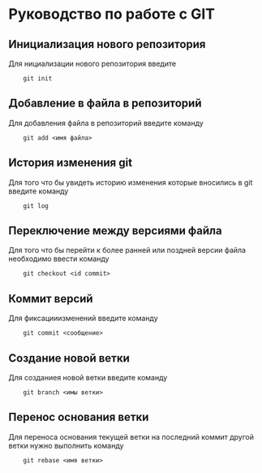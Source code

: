 # Руководство по работе с GIT
## Инициализация нового репозитория

Для нициализации нового репозитория введите
```
    git init
```

## Добавление в файла в репозиторий

Для добавления файла в репозиторий введите команду

```
    git add <имя файла>
```

## История изменения git

Для того что бы увидеть историю изменения которые вносились в git введите команду

```
    git log
```

## Переключение между версиями файла

Для того что бы перейти к более ранней или поздней версии файла необходимо ввести команду

```
    git checkout <id commit>
```

## Коммит версий

Для фиксацииизменений введите команду

```
    git commit <сообщение>
```

## Создание новой ветки

Для созданиея новой ветки введите команду

```
    git branch <имы ветки>
```
## Перенос основания ветки

Для переноса основания текущей ветки на последний коммит другой ветки нужно выполнить команду 

```
    git rebase <имя ветки>
```
